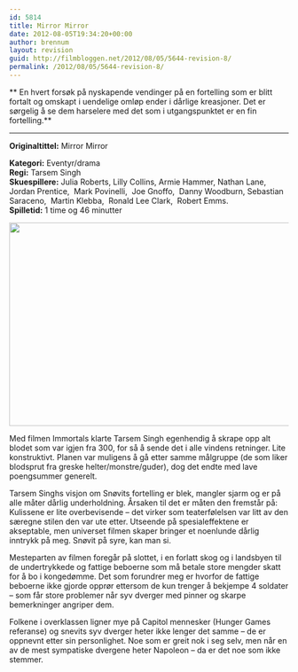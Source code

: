 ```yaml
---
id: 5814
title: Mirror Mirror
date: 2012-08-05T19:34:20+00:00
author: brennum
layout: revision
guid: http://filmbloggen.net/2012/08/05/5644-revision-8/
permalink: /2012/08/05/5644-revision-8/
---
```

** En hvert forsøk på nyskapende vendinger på en fortelling som er blitt fortalt og omskapt i uendelige omløp ender i dårlige kreasjoner. Det er sørgelig å se dem harselere med det som i utgangspunktet er en fin fortelling.**  
****

**<!--more-->Originaltittel:** Mirror Mirror

  
**Kategori:** Eventyr/drama  
**Regi:** Tarsem Singh  
**Skuespillere:** Julia Roberts, Lilly Collins, Armie Hammer, Nathan Lane, Jordan Prentice,  Mark Povinelli,  Joe Gnoffo,  Danny Woodburn, Sebastian Saraceno,  Martin Klebba,  Ronald Lee Clark,  Robert Emms.  
**Spilletid:** 1 time og 46 minutter

<a href="http://filmbloggen.net/?attachment_id=5770" rel="attachment wp-att-5770"><img class="alignnone size-large wp-image-5770" src="http://filmbloggen.net/wp-content/uploads//2012/08/Mirror_Mirror_i01-620x367.jpg" alt="" width="620" height="367" /></a>

Med filmen Immortals klarte Tarsem Singh egenhendig å skrape opp alt blodet som var igjen fra 300, for så å sende det i alle vindens retninger. Lite konstruktivt. Planen var muligens å gå etter samme målgruppe (de som liker blodsprut fra greske helter/monstre/guder), dog det endte med lave poengsummer generelt.

Tarsem Singhs visjon om Snøvits fortelling er blek, mangler sjarm og er på alle måter dårlig underholdning. Årsaken til det er måten den fremstår på: Kulissene er lite overbevisende &#8211; det virker som teaterfølelsen var litt av den særegne stilen den var ute etter. Utseende på spesialeffektene er akseptable, men universet filmen skaper bringer et noenlunde dårlig inntrykk på meg. Snøvit på syre, kan man si.

Mesteparten av filmen foregår på slottet, i en forlatt skog og i landsbyen til de undertrykkede og fattige beboerne som må betale store mengder skatt for å bo i kongedømme. Det som forundrer meg er hvorfor de fattige beboerne ikke gjorde opprør ettersom de kun trenger å bekjempe 4 soldater &#8211; som får store problemer når syv dverger med pinner og skarpe bemerkninger angriper dem.

Folkene i overklassen ligner mye på Capitol mennesker (Hunger Games referanse) og snevits syv dverger heter ikke lenger det samme &#8211; de er oppnevnt etter sin personlighet. Noe som er greit nok i seg selv, men når en av de mest sympatiske dvergene heter Napoleon &#8211; da er det noe som ikke stemmer.